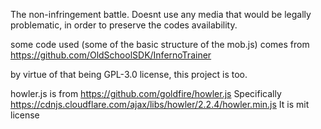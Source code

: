The non-infringement battle. Doesnt use any media 
that would be legally problematic, in order to
preserve the codes availability.


some code used (some of the basic structure of the mob.js)
comes from https://github.com/OldSchoolSDK/InfernoTrainer

by virtue of that being GPL-3.0 license, this project is too.


howler.js is from https://github.com/goldfire/howler.js
Specifically https://cdnjs.cloudflare.com/ajax/libs/howler/2.2.4/howler.min.js
It is mit license
